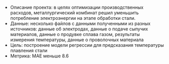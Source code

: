 * Описание проекта: в целях оптимизации производственных расходов, металлургический комбинат решил уменьшить потребление электроэнергии на этапе обработки стали. 
* Данные: несколько файлов с данными полученными из разных источников: данные об электродах, данные о подаче сыпучих материалов, данные о продувке сплава газом, результаты измерения температуры, данные о проволочных материала
* Цель: построение модели регрессии для предсказания температуры плавления стали
* Метрика: MAE меньше 8.6
